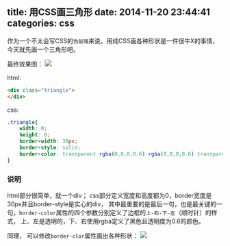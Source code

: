 title: 用CSS画三角形
date: 2014-11-20 23:44:41
categories: css
---

作为一个不太会写CSS的`伪前端`来说，用纯CSS画各种形状是一件很牛X的事情，今天就先画一个三角形吧。

最终效果图：
![](http://images.cnitblog.com/blog/282019/201412/041937581088177)

html:

```html
<div class="triangle">
</div>
```

css:

```css
.triangle{
    width: 0;
    height: 0;
    border-width: 30px;
    border-style: solid;
    border-color: transparent rgba(0,0,0,0.6) rgba(0,0,0,0.6) transparent;
}
```

### 说明
html部分很简单，就一个div；
css部分定义宽度和高度都为0，border宽度是30px并且border-style是实心的div，
其中最重要的是最后一句，也是最关键的一句，`border-color`属性的四个参数分别定义了边框的`上-右-下-左`（顺时针）的样式，
上、左是透明的，下、右使用rgba定义了黑色且透明度为0.6的颜色。

同理， 可以修改`border-clor`属性画出各种形状：
![](http://images.cnitblog.com/blog/282019/201412/042013314983349)